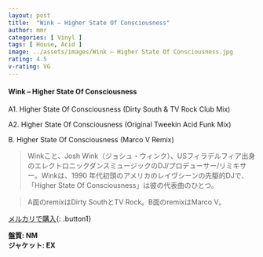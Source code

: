 ```yaml
---
layout: post
title:  "Wink – Higher State Of Consciousness"
author: mmr
categories: [ Vinyl ]
tags: [ House, Acid ]
image: ../assets/images/Wink – Higher State Of Consciousness.jpg
rating: 4.5
v-rating: VG
---
```


#### Wink – Higher State Of Consciousness

A1. Higher State Of Consciousness (Dirty South & TV Rock Club Mix)

A2. Higher State Of Consciousness (Original Tweekin Acid Funk Mix)

B. Higher State Of Consciousness (Marco V Remix)

> Winkこと、Josh Wink（ジョシュ・ウィンク）、USフィラデルフィア出身のエレクトロニックダンスミュージックのDJ/プロデューサー/リミキサー。Winkは、1990 年代初頭のアメリカのレイヴシーンの先駆的DJで、「Higher State Of Consciousness」は彼の代表曲のひとつ。

> A面のremixはDirty SouthとTV Rock。B面のremixはMarco V。

[メルカリで購入](https://jp.mercari.com/item/m55147160081){: .button1}

<div class="mt-4 mb-4 d-flex align-items-center">
<strong class="mr-1">盤質: NM</strong>
</div>
<div class="mt-4 mb-4 d-flex align-items-center">
<strong class="mr-1">ジャケット: EX</strong>
</div>
